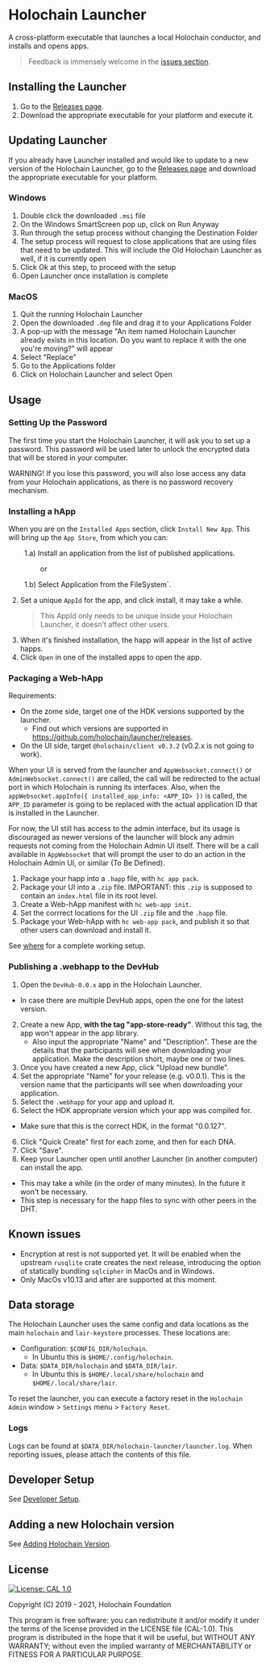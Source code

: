 # Holochain Launcher

A cross-platform executable that launches a local Holochain conductor, and installs and opens apps.

> Feedback is immensely welcome in the [issues section](https://github.com/holochain/launcher/issues).

## Installing the Launcher

1. Go to the [Releases page](https://github.com/holochain/launcher/releases).
2. Download the appropriate executable for your platform and execute it.

## Updating Launcher

If you already have Launcher installed and would like to update to a new version of the Holochain Launcher, go to the [Releases page](https://github.com/holochain/launcher/releases) and download the appropriate executable for your platform.

### Windows

1. Double click the downloaded `.msi` file
2. On the Windows SmartScreen pop up, click on Run Anyway
3. Run through the setup process without changing the Destination Folder
4. The setup process will request to close applications that are using files that need to be updated. This will include the Old Holochain Launcher as well, if it is currently open
5. Click Ok at this step, to proceed with the setup
6. Open Launcher once installation is complete

### MacOS

1. Quit the running Holochain Launcher
2. Open the downloaded `.dmg` file and drag it to your Applications Folder
3. A pop-up with the message "An item named Holochain Launcher already exists in this location. Do you want to replace it with the one you're moving?" will appear
4. Select "Replace"
5. Go to the Applications folder
6. Click on Holochain Launcher and select Open

## Usage

### Setting Up the Password

The first time you start the Holochain Launcher, it will ask you to set up a password. This password will be used later to unlock the encrypted data that will be stored in your computer.

WARNING! If you lose this password, you will also lose access any data from your Holochain applications, as there is no password recovery mechanism.

### Installing a hApp

When you are on the `Installed Apps` section, click `Install New App`. This will bring up the `App Store`, from which you can:

&nbsp;&nbsp;&nbsp;&nbsp;&nbsp;&nbsp;&nbsp;&nbsp;1.a) Install an application from the list of published applications.

&nbsp;&nbsp;&nbsp;&nbsp;&nbsp;&nbsp;&nbsp;&nbsp;&nbsp;&nbsp;&nbsp;&nbsp;&nbsp;&nbsp;&nbsp;&nbsp;or

&nbsp;&nbsp;&nbsp;&nbsp;&nbsp;&nbsp;&nbsp;&nbsp;1.b) Select Application from the FileSystem`.

2. Set a unique `AppId` for the app, and click install, it may take a while.
   > This AppId only needs to be unique inside your Holochain Launcher, it doesn't affect other users.
3. When it's finished installation, the happ will appear in the list of active happs.
4. Click `Open` in one of the installed apps to open the app.

### Packaging a Web-hApp

Requirements:

- On the zome side, target one of the HDK versions supported by the launcher. 
  - Find out which versions are supported in https://github.com/holochain/launcher/releases.
- On the UI side, target `@holochain/client v0.3.2` (v0.2.x is not going to work).

When your UI is served from the launcher and `AppWebsocket.connect()` or `AdminWebsocket.connect()` are called, the call will be redirected to the actual port in which Holochain is running its interfaces. Also, when the `appWebsocket.appInfo({ installed_app_info: <APP_ID> })` is called, the `APP_ID` parameter is going to be replaced with the actual application ID that is installed in the Launcher.

For now, the UI still has access to the admin interface, but its usage is discouraged as newer versions of the launcher will block any admin requests not coming from the Holochain Admin UI itself. There will be a call available in `AppWebsocket` that will prompt the user to do an action in the Holochain Admin UI, or similar (To Be Defined).

1. Package your happ into a `.happ` file, with `hc app pack`.
2. Package your UI into a `.zip` file. IMPORTANT: this `.zip` is supposed to contain an `index.html` file in its root level.
3. Create a Web-hApp manifest with `hc web-app init`.
4. Set the corrrect locations for the UI `.zip` file and the `.happ` file.
5. Package your Web-hApp with `hc web-app pack`, and publish it so that other users can download and install it.

See [where](https://github.com/lightningrodlabs/where) for a complete working setup.

### Publishing a .webhapp to the DevHub

1. Open the `DevHub-0.0.x` app in the Holochain Launcher.
  - In case there are multiple DevHub apps, open the one for the latest version.
2. Create a new App, **with the tag "app-store-ready"**. Without this tag, the app won't appear in the app library.
   - Also input the appropriate "Name" and "Description". These are the details that the participants will see when downloading your application. Make the description short, maybe one or two lines.
3. Once you have created a new App, click "Upload new bundle".
4. Set the appropriate "Name" for your release (e.g. v0.0.1). This is the version name that the participants will see when downloading your application.
5. Select the `.webhapp` for your app and upload it.
6. Select the HDK appropriate version which your app was compiled for.
  - Make sure that this is the correct HDK, in the format "0.0.127".
6. Click "Quick Create" first for each zome, and then for each DNA.
7. Click "Save".
8.  Keep your Launcher open until another Launcher (in another computer) can install the app.
  - This may take a while (in the order of many minutes). In the future it won't be necessary.
  - This step is necessary for the happ files to sync with other peers in the DHT.

## Known issues

- Encryption at rest is not supported yet. It will be enabled when the upstream `rusqlite` crate creates the next release, introducing the option of statically bundling `sqlcipher` in MacOs and in Windows.
- Only MacOs v10.13 and after are supported at this moment.

## Data storage

The Holochain Launcher uses the same config and data locations as the main `holochain` and `lair-keystore` processes. These locations are:

- Configuration: `$CONFIG_DIR/holochain`.
  - In Ubuntu this is `$HOME/.config/holochain`.
- Data: `$DATA_DIR/holochain` and `$DATA_DIR/lair`.
  - In Ubuntu this is `$HOME/.local/share/holochain` and `$HOME/.local/share/lair`.

To reset the launcher, you can execute a factory reset in the `Holochain Admin` window > `Settings` menu > `Factory Reset`.

### Logs

Logs can be found at `$DATA_DIR/holochain-launcher/launcher.log`. When reporting issues, please attach the contents of this file.

## Developer Setup

See [Developer Setup](/docs/dev-setup.md).

## Adding a new Holochain version

See [Adding Holochain Version](/docs/adding-holochain-version.md).

## License

[![License: CAL 1.0](https://img.shields.io/badge/License-CAL%201.0-blue.svg)](https://github.com/holochain/cryptographic-autonomy-license)

Copyright (C) 2019 - 2021, Holochain Foundation

This program is free software: you can redistribute it and/or modify it under the terms of the license
provided in the LICENSE file (CAL-1.0). This program is distributed in the hope that it will be useful,
but WITHOUT ANY WARRANTY; without even the implied warranty of MERCHANTABILITY or FITNESS FOR A PARTICULAR
PURPOSE.
